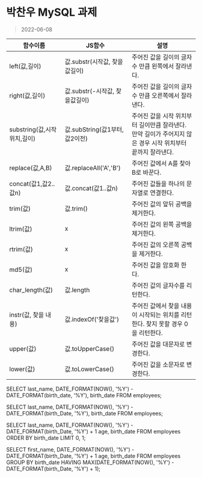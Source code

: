 # 박찬우 MySQL 과제

> 2022-06-08

|함수이름|JS함수|설명|
|---|---|---|
|left(값,길이)|값.substr(시작값, 찾을값길이)|주어진 값을 길이의 글자 수 만큼 왼쪽에서 잘라낸다.|
|right(값,길이)|값.substr(-시작값, 찾을값길이)|주어진 값을 길이의 글자 수 만큼 오른쪽에서 잘라낸다.|
|substring(값,시작위치,길이)|값.subString(값1부터,값2이전)|주어진 값을 시작 위치부터 길이만큼 잘라낸다. 만약 길이가 주어지지 않은 경우 시작 위치부터 끝까지 잘라낸다.|
|replace(값,A,B)|값.replaceAll('A','B')|주어진 값에서 A를 찾아 B로 바꾼다.|
|concat(값1,값2..값n)|값.concat(값1..값n)|주어진 값들을 하나의 문자열로 연결한다.|
|trim(값)|값.trim()|주어진 값의 앞뒤 공백을 제거한다.|
|ltrim(값)|x|주어진 값의 왼쪽 공백을 제거한다.|
|rtrim(값)|x|주어진 값의 오른쪽 공백을 제거한다.|
|md5(값)|x|주어진 값을 암호화 한다.|
|char_length(값)|값.length|주어진 값의 글자수를 리턴한다.|
|instr(값, 찾을 내용)|값.indexOf('찾을값')|주어진 값에서 찾을 내용이 시작되는 위치를 리턴한다. 찾지 못할 경우 0을 리턴한다.|
|upper(값)|값.toUpperCase()|주어진 값을 대문자로 변경한다.|
|lower(값)|값.toLowerCase()|주어진 값을 소문자로 변경한다.|


SELECT last_name, DATE_FORMAT(NOW(), '%Y') - DATE_FORMAT(birth_date, ‘%Y’), birth_date FROM employees;


SELECT last_name, DATE_FORMAT(NOW(), '%Y') - DATE_FORMAT(birth_Date, '%Y'), birth_date FROM employees;


SELECT last_name, DATE_FORMAT(NOW(), '%Y') - DATE_FORMAT(birth_Date, '%Y') + 1 age, birth_date FROM employees ORDER BY birth_date LIMIT 0, 1;


SELECT first_name, DATE_FORMAT(NOW(), '%Y') - DATE_FORMAT(birth_Date, '%Y') + 1 age, birth_date 
FROM employees 
GROUP BY birth_date
HAVING MAX(DATE_FORMAT(NOW(), '%Y') - DATE_FORMAT(birth_Date, '%Y') + 1);